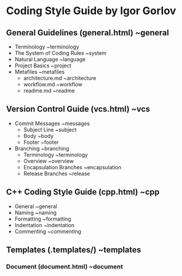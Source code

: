 # Coding Style Guide by Igor Gorlov

## General Guidelines (general.html) ~general

* Terminology ~terminology
* The System of Coding Rules ~system
* Natural Language ~language
* Project Basics ~project
* Metafiles ~metafiles
  * architecture.md ~architecture
  * workflow.md ~workflow
  * readme.md ~readme

## Version Control Guide (vcs.html) ~vcs

* Commit Messages ~messages
  * Subject Line ~subject
  * Body ~body
  * Footer ~footer
* Branching ~branching
  * Terminology ~terminology
  * Overview ~overview
  * Encapsulation Branches ~encapsulation
  * Release Branches ~release

## C++ Coding Style Guide (cpp.html) ~cpp

* General ~general
* Naming ~naming
* Formatting ~formatting
* Indentation ~indentation
* Commenting ~commenting

## Templates (.templates/) ~templates

### Document (document.html) ~document

